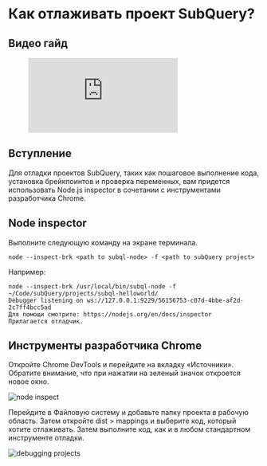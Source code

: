 # Как отлаживать проект SubQuery?

## Видео гайд

<figure class="video_container">
  <iframe src="https://www.youtube.com/embed/6NlaO-YN2q4" frameborder="0" allowfullscreen="true"></iframe>
</figure>

## Вступление

Для отладки проектов SubQuery, таких как пошаговое выполнение кода, установка брейкпоинтов и проверка переменных, вам придется использовать Node.js inspector в сочетании с инструментами разработчика Chrome.

## Node inspector

Выполните следующую команду на экране терминала.

```shell
node --inspect-brk <path to subql-node> -f <path to subQuery project>
```

Например:
```shell
node --inspect-brk /usr/local/bin/subql-node -f ~/Code/subQuery/projects/subql-helloworld/
Debugger listening on ws://127.0.0.1:9229/56156753-c07d-4bbe-af2d-2c7ff4bcc5ad
Для помощи смотрите: https://nodejs.org/en/docs/inspector 
Прилагается отладчик.
```

## Инструменты разработчика Chrome

Откройте Chrome DevTools и перейдите на вкладку «Источники». Обратите внимание, что при нажатии на зеленый значок откроется новое окно.

![node inspect](/assets/img/node_inspect.png)

Перейдите в Файловую систему и добавьте папку проекта в рабочую область. Затем откройте dist > mappings и выберите код, который хотите отлаживать. Затем выполните код, как и в любом стандартном инструменте отладки.

![debugging projects](/assets/img/debugging_projects.png)
